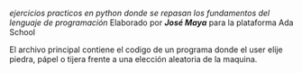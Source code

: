 _ejercicios practicos en python donde se repasan los fundamentos del lenguaje de programación_
Elaborado por ***José Maya*** para la plataforma Ada School

El archivo principal contiene el codigo de un programa donde el user elije piedra, pápel o tijera frente a una elección aleatoria de la maquina.
